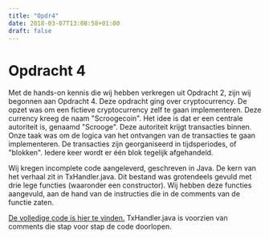 ```yaml
---
title: "Opdr4"
date: 2018-03-07T13:08:58+01:00
draft: false
---
```


# Opdracht 4

Met de hands-on kennis die wij hebben verkregen uit Opdracht 2, zijn wij begonnen aan Opdracht 4. Deze opdracht ging over cryptocurrency. De opzet was om een fictieve cryptocurrency zelf te gaan implementeren.
Deze currency kreeg de naam "Scroogecoin". Het idee is dat er een centrale autoriteit is, genaamd "Scrooge". Deze autoriteit krijgt transacties binnen. Onze taak was om de logica van het ontvangen van de transacties
te gaan implementeren. De transacties zijn georganiseerd in tijdsperiodes, of "blokken". Iedere keer wordt er één blok tegelijk afgehandeld.

Wij kregen incomplete code aangeleverd, geschreven in Java. De kern van het verhaal zit in TxHandler.java. Dit bestand was grotendeels gevuld met drie lege functies (waaronder een constructor).
Wij hebben deze functies aangevuld, aan de hand van de instructies die in de comments van de functie zaten.

[De volledige code is hier te vinden.](/Opdr4ScroogeCoin.zip) TxHandler.java is voorzien van comments die stap voor stap de code doorlopen.
